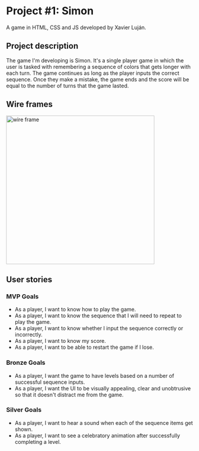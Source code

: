 # Project #1: Simon

A game in HTML, CSS and JS developed by Xavier Luján.

## Project description

The game I'm developing is Simon. It's a single player game in which the user is tasked with remembering a sequence of colors that gets longer with each turn. The game continues as long as the player inputs the correct sequence. Once they make a mistake, the game ends and the score will be equal to the number of turns that the game lasted.

## Wire frames

<img src="https://user-images.githubusercontent.com/62493112/87177363-85e72100-c2a9-11ea-899d-1d9416e996ba.png" alt="wire frame" width="400"/>

## User stories

### MVP Goals

- As a player, I want to know how to play the game.
- As a player, I want to know the sequence that I will need to repeat to play the game.
- As a player, I want to know whether I input the sequence correctly or incorrectly.
- As a player, I want to know my score.
- As a player, I want to be able to restart the game if I lose.

### Bronze Goals

- As a player, I want the game to have levels based on a number of successful sequence inputs.
- As a player, I want the UI to be visually appealing, clear and unobtrusive so that it doesn't distract me from the game.

### Silver Goals

- As a player, I want to hear a sound when each of the sequence items get shown.
- As a player, I want to see a celebratory animation after successfully completing a level.
